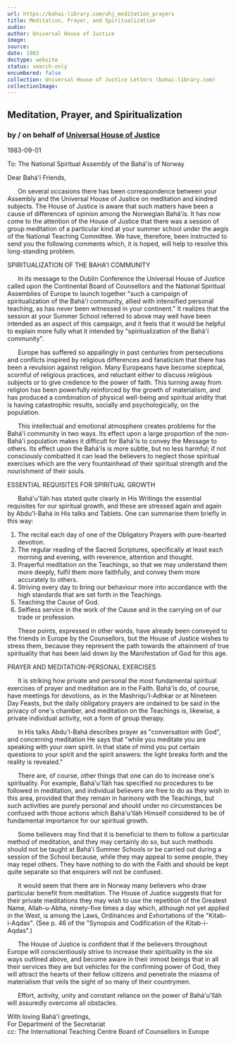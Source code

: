 ```yaml
---
url: https://bahai-library.com/uhj_meditation_prayers
title: Meditation, Prayer, and Spiritualization
audio: 
author: Universal House of Justice
image: 
source: 
date: 1983
doctype: website
status: search-only
encumbered: false
collection: Universal House of Justice Letters (bahai-library.com)
collectionImage: 
---
```



## Meditation, Prayer, and Spiritualization

### by / on behalf of [Universal House of Justice](https://bahai-library.com/author/Universal+House+of+Justice)

1983-09-01


To: The National Spiritual Assembly of the Bahá'ís of Norway  
  
Dear Bahá'í Friends,  
  
      On several occasions there has been correspondence between your Assembly and the Universal House of Justice on meditation and kindred subjects. The House of Justice is aware that such matters have been a cause of differences of opinion among the Norwegian Bahá'ís. It has now come to the attention of the House of Justice that there was a session of group meditation of a particular kind at your summer school under the aegis of the National Teaching Committee. We have, therefore, been instructed to send you the following comments which, it is hoped, will help to resolve this long-standing problem.  
  
SPIRITUALIZATION OF THE BAHA'I COMMUNITY  
  
      In its message to the Dublin Conference the Universal House of Justice called upon the Continental Board of Counsellors and the National Spiritual Assemblies of Europe to launch together "such a campaign of spiritualization of the Bahá'í community, allied with intensified personal teaching, as has never been witnessed in your continent." It realizes that the session at your Summer School referred to above may well have been intended as an aspect of this campaign, and it feels that it would be helpful to explain more fully what it intended by "spiritualization of the Bahá'í community".  
  
      Europe has suffered so appallingly in past centuries from persecutions and conflicts inspired by religious differences and fanaticism that there has been a revulsion against religion. Many Europeans have become sceptical, scornful of religious practices, and reluctant either to discuss religious subjects or to give credence to the power of faith. This turning away from religion has been powerfully reinforced by the growth of materialism, and has produced a combination of physical well-being and spiritual aridity that is having catastrophic results, socially and psychologically, on the population.  
  
      This intellectual and emotional atmosphere creates problems for the Bahá'í community in two ways. Its effect upon a large proportion of the non-Bahá'í population makes it difficult for Bahá'ís to convey the Message to others. Its effect upon the Bahá'ís is more subtle, but no less harmful; if not consciously combatted it can lead the believers to neglect those spiritual exercises which are the very fountainhead of their spiritual strength and the nourishment of their souls.  
  
ESSENTIAL REQUISITES FOR SPIRITUAL GROWTH  
  
      Bahá'u'lláh has stated quite clearly in His Writings the essential requisites for our spiritual growth, and these are stressed again and again by Abdu'l-Bahá in His talks and Tablets. One can summarise them briefly in this way:

1.  The recital each day of one of the Obligatory Prayers with pure-hearted devotion.
2.  The regular reading of the Sacred Scriptures, specifically at least each morning and evening, with reverence, attention and thought.
3.  Prayerful meditation on the Teachings, so that we may understand them more deeply, fulfil them more faithfully, and convey them more accurately to others.
4.  Striving every day to bring our behaviour more into accordance with the high standards that are set forth in the Teachings.
5.  Teaching the Cause of God.
6.  Selfless service in the work of the Cause and in the carrying on of our trade or profession.

      These points, expressed in other words, have already been conveyed to the friends in Europe by the Counsellors, but the House of Justice wishes to stress them, because they represent the path towards the attainment of true spirituality that has been laid down by the Manifestation of God for this age.  
  
PRAYER AND MEDITATION-PERSONAL EXERCISES  
  
      It is striking how private and personal the most fundamental spiritual exercises of prayer and meditation are in the Faith. Bahá'ís do, of course, have meetings for devotions, as in the Mashriqu'l-Adhkar or at Nineteen Day Feasts, but the daily obligatory prayers are ordained to be said in the privacy of one's chamber, and meditation on the Teachings is, likewise, a private individual activity, not a form of group therapy.  
  
      In His talks Abdu'l-Bahá describes prayer as "conversation with God", and concerning meditation He says that "while you meditate you are speaking with your own spirit. In that state of mind you put certain questions to your spirit and the spirit answers: the light breaks forth and the reality is revealed."  
  
      There are, of course, other things that one can do to increase one's spirituality. For example, Bahá'u'lláh has specified no procedures to be followed in meditation, and individual believers are free to do as they wish in this area, provided that they remain in harmony with the Teachings, but such activities are purely personal and should under no circumstances be confused with those actions which Bahá'u'lláh Himself considered to be of fundamental importance for our spiritual growth.  
  
      Some believers may find that it is beneficial to them to follow a particular method of meditation, and they may certainly do so, but such methods should not be taught at Bahá'í Summer Schools or be carried out during a session of the School because, while they may appeal to some people, they may repel others. They have nothing to do with the Faith and should be kept quite separate so that enquirers will not be confused.  
  
      It would seem that there are in Norway many believers who draw particular benefit from meditation. The House of Justice suggests that for their private meditations they may wish to use the repetition of the Greatest Name, Allah-u-Abha, ninety-five times a day which, although not yet applied in the West, is among the Laws, Ordinances and Exhortations of the "Kitab-i-Aqdas". (See p. 46 of the "Synopsis and Codification of the Kitab-i-Aqdas".)  
  
      The House of Justice is confident that if the believers throughout Europe will conscientiously strive to increase their spirituality in the six ways outlined above, and become aware in their inmost beings that in all their services they are but vehicles for the confirming power of God, they will attract the hearts of their fellow citizens and penetrate the miasma of materialism that veils the sight of so many of their countrymen.  
  
      Effort, activity, unity and constant reliance on the power of Bahá'u'lláh will assuredly overcome all obstacles.

With loving Bahá'í greetings,  
For Department of the Secretariat  
cc: The International Teaching Centre Board of Counsellors in Europe